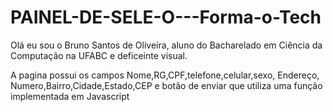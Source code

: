 # PAINEL-DE-SELE-O---Forma-o-Tech
Olá eu sou o Bruno Santos de Oliveira, aluno do Bacharelado em Ciência da Computação na UFABC e deficeinte visual.

A pagina possui os campos Nome,RG,CPF,telefone,celular,sexo, Endereço, Numero,Bairro,Cidade,Estado,CEP 
e botão de enviar que utiliza uma função implementada em Javascript
